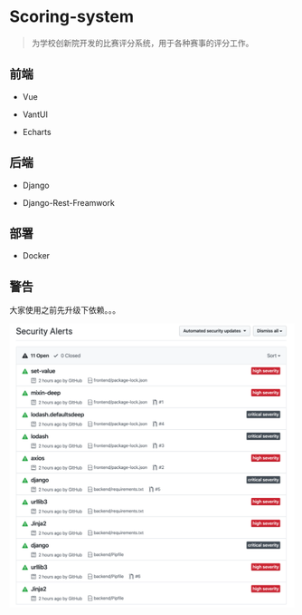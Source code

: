 # Scoring-system

> 为学校创新院开发的比赛评分系统，用于各种赛事的评分工作。

## 前端

* Vue

* VantUI

* Echarts

## 后端

* Django

* Django-Rest-Freamwork

## 部署

* Docker

## 警告

大家使用之前先升级下依赖。。。

![alert](alert.png)
